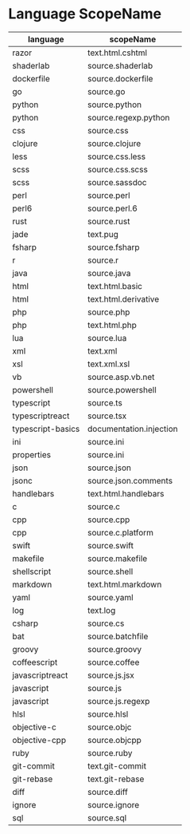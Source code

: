 # Language ScopeName

|language|scopeName|
|---|---|
|razor|text.html.cshtml|
|shaderlab|source.shaderlab|
|dockerfile|source.dockerfile|
|go|source.go|
|python|source.python|
|python|source.regexp.python|
|css|source.css|
|clojure|source.clojure|
|less|source.css.less|
|scss|source.css.scss|
|scss|source.sassdoc|
|perl|source.perl|
|perl6|source.perl.6|
|rust|source.rust|
|jade|text.pug|
|fsharp|source.fsharp|
|r|source.r|
|java|source.java|
|html|text.html.basic|
|html|text.html.derivative|
|php|source.php|
|php|text.html.php|
|lua|source.lua|
|xml|text.xml|
|xsl|text.xml.xsl|
|vb|source.asp.vb.net|
|powershell|source.powershell|
|typescript|source.ts|
|typescriptreact|source.tsx|
|typescript-basics|documentation.injection|
|ini|source.ini|
|properties|source.ini|
|json|source.json|
|jsonc|source.json.comments|
|handlebars|text.html.handlebars|
|c|source.c|
|cpp|source.cpp|
|cpp|source.c.platform|
|swift|source.swift|
|makefile|source.makefile|
|shellscript|source.shell|
|markdown|text.html.markdown|
|yaml|source.yaml|
|log|text.log|
|csharp|source.cs|
|bat|source.batchfile|
|groovy|source.groovy|
|coffeescript|source.coffee|
|javascriptreact|source.js.jsx|
|javascript|source.js|
|javascript|source.js.regexp|
|hlsl|source.hlsl|
|objective-c|source.objc|
|objective-cpp|source.objcpp|
|ruby|source.ruby|
|git-commit|text.git-commit|
|git-rebase|text.git-rebase|
|diff|source.diff|
|ignore|source.ignore|
|sql|source.sql|
